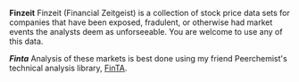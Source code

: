 **Finzeit**
Finzeit (Financial Zeitgeist) is a collection of stock price data sets for companies that have been exposed, fradulent, or otherwise had market events the analysts deem as unforseeable.  You are welcome to use any of this data.

***Finta***
Analysis of these markets is best done using my friend Peerchemist's technical analysis library, [FinTA](https://github.com/peerchemist/finta). 
